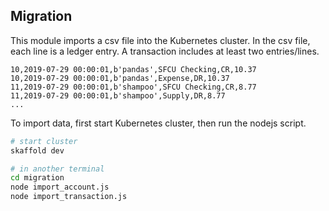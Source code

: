 ## Migration

This module imports a csv file into the Kubernetes cluster. In the csv file, each line is a ledger entry. A transaction includes at least two entries/lines.

```
10,2019-07-29 00:00:01,b'pandas',SFCU Checking,CR,10.37
10,2019-07-29 00:00:01,b'pandas',Expense,DR,10.37
11,2019-07-29 00:00:01,b'shampoo',SFCU Checking,CR,8.77
11,2019-07-29 00:00:01,b'shampoo',Supply,DR,8.77
...
```

To import data, first start Kubernetes cluster, then run the nodejs script.

```bash
# start cluster
skaffold dev

# in another terminal
cd migration
node import_account.js
node import_transaction.js
```
